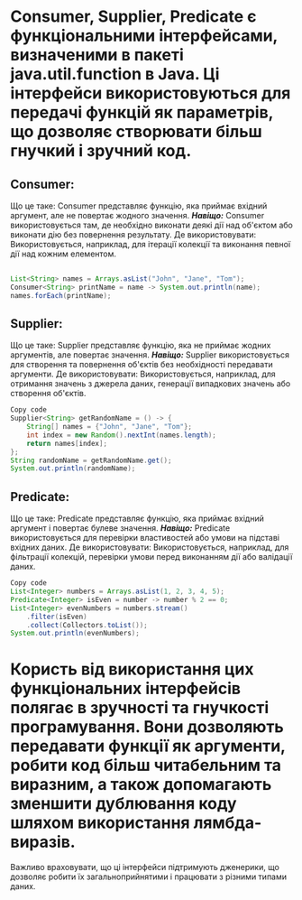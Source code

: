 # Consumer, Supplier, Predicate є функціональними інтерфейсами, визначеними в пакеті java.util.function в Java. Ці інтерфейси використовуються для передачі функцій як параметрів, що дозволяє створювати більш гнучкий і зручний код.

## Consumer:

Що це таке: Consumer представляє функцію, яка приймає вхідний аргумент, але не повертає жодного значення.
***Навіщо:*** Consumer використовується там, де необхідно виконати деякі дії над об'єктом або виконати дію без повернення результату.
Де використовувати: Використовується, наприклад, для ітерації колекції та виконання певної дії над кожним елементом.
 
```java
 
List<String> names = Arrays.asList("John", "Jane", "Tom");
Consumer<String> printName = name -> System.out.println(name);
names.forEach(printName);
```
## Supplier:

Що це таке: Supplier представляє функцію, яка не приймає жодних аргументів, але повертає значення.
***Навіщо:*** Supplier використовується для створення та повернення об'єктів без необхідності передавати аргументи.
Де використовувати: Використовується, наприклад, для отримання значень з джерела даних, генерації випадкових значень або створення об'єктів.
 
```java
Copy code
Supplier<String> getRandomName = () -> {
    String[] names = {"John", "Jane", "Tom"};
    int index = new Random().nextInt(names.length);
    return names[index];
};
String randomName = getRandomName.get();
System.out.println(randomName);
```
## Predicate:

Що це таке: Predicate представляє функцію, яка приймає вхідний аргумент і повертає булеве значення.
***Навіщо:*** Predicate використовується для перевірки властивостей або умови на підставі вхідних даних.
Де використовувати: Використовується, наприклад, для фільтрації колекцій, перевірки умови перед виконанням дії або валідації даних.
 
```java
Copy code
List<Integer> numbers = Arrays.asList(1, 2, 3, 4, 5);
Predicate<Integer> isEven = number -> number % 2 == 0;
List<Integer> evenNumbers = numbers.stream()
    .filter(isEven)
    .collect(Collectors.toList());
System.out.println(evenNumbers);
```

# Користь від використання цих функціональних інтерфейсів полягає в зручності та гнучкості програмування. Вони дозволяють передавати функції як аргументи, робити код більш читабельним та виразним, а також допомагають зменшити дублювання коду шляхом використання лямбда-виразів.

Важливо враховувати, що ці інтерфейси підтримують дженерики, що дозволяє робити їх загальноприйнятими і працювати з різними типами даних.
